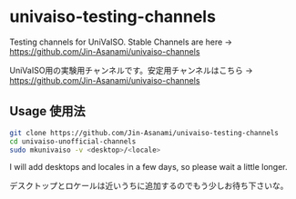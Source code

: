 # univaiso-testing-channels
Testing channels for UniVaISO. Stable Channels are here -> https://github.com/Jin-Asanami/univaiso-channels

UniVaISO用の実験用チャンネルです。安定用チャンネルはこちら → https://github.com/Jin-Asanami/univaiso-channels

## Usage 使用法
```bash
git clone https://github.com/Jin-Asanami/univaiso-testing-channels
cd univaiso-unofficial-channels
sudo mkunivaiso -v <desktop>/<locale>
```
I will add desktops and locales in a few days, so please wait a little longer.

デスクトップとロケールは近いうちに追加するのでもう少しお待ち下さいな。
